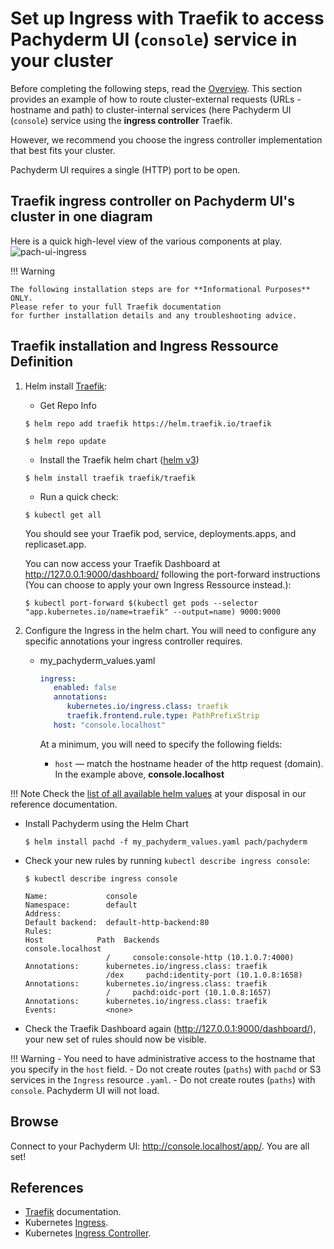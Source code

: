 # Set up Ingress with Traefik to access Pachyderm UI (`console`) service in your cluster 
Before completing the following steps, read the [Overview](../index).
This section provides an example of how to route
cluster-external requests (URLs - hostname and path) to cluster-internal services
(here Pachyderm UI (`console`) service 
using the **ingress controller** Traefik.
 
However, we recommend you choose the ingress controller
implementation that best fits your cluster.

Pachyderm UI requires a single (HTTP) port to be open.

## Traefik ingress controller on Pachyderm UI's cluster in one diagram
Here is a quick high-level view of the various components at play.
![pach-ui-ingress](../pach-ui-ingress.png)

!!! Warning 

    The following installation steps are for **Informational Purposes** ONLY. 
    Please refer to your full Traefik documentation 
    for further installation details and any troubleshooting advice.

## Traefik installation and Ingress Ressource Definition
1. Helm install [Traefik](https://github.com/traefik/traefik-helm-chart):

    - Get Repo Info
    ```shell
    $ helm repo add traefik https://helm.traefik.io/traefik
    ```
    ```shell
    $ helm repo update
    ```

    - Install the Traefik helm chart ([helm v3](https://helm.sh/docs/intro/))
    ```shell
    $ helm install traefik traefik/traefik
    ```

   - Run a quick check:
    ```shell
    $ kubectl get all 
    ```
    You should see your Traefik pod, service, deployments.apps, and replicaset.app.

    You can now access your Traefik Dashboard at http://127.0.0.1:9000/dashboard/ following the port-forward instructions (You can choose to apply your own Ingress Ressource instead.):
    ```shell
    $ kubectl port-forward $(kubectl get pods --selector "app.kubernetes.io/name=traefik" --output=name) 9000:9000
    ```

1. Configure the Ingress in the helm chart.
   You will need to configure any specific annotations your ingress controller requires. 

    - my_pachyderm_values.yaml
      ```yaml
      ingress:
         enabled: false
         annotations:
            kubernetes.io/ingress.class: traefik
            traefik.frontend.rule.type: PathPrefixStrip
         host: "console.localhost"
      ```

         At a minimum, you will need to specify the following fields:

         - `host` — match the hostname header of the http request (domain).  In the example above,  **console.localhost** 

!!! Note
      Check the [list of all available helm values](../../../../reference/helm_values/) at your disposal in our reference documentation.

   - Install Pachyderm using the Helm Chart
      ```shell
      $ helm install pachd -f my_pachyderm_values.yaml pach/pachyderm
      ```
      
   - Check your new rules by running `kubectl describe ingress console`:
      ```shell
      $ kubectl describe ingress console
      ```
      ```
      Name:             console
      Namespace:        default
      Address:
      Default backend:  default-http-backend:80 
      Rules:
      Host            Path  Backends
      console.localhost
                        /     console:console-http (10.1.0.7:4000)
      Annotations:      kubernetes.io/ingress.class: traefik
                        /dex     pachd:identity-port (10.1.0.8:1658)
      Annotations:      kubernetes.io/ingress.class: traefik
                        /     pachd:oidc-port (10.1.0.8:1657)
      Annotations:      kubernetes.io/ingress.class: traefik
      Events:           <none>
      ```
       
   - Check the Traefik Dashboard again (http://127.0.0.1:9000/dashboard/), your new set of rules should now be visible.


!!! Warning
      - You need to have administrative access to the hostname that you
      specify in the `host` field.
      - Do not create routes (`paths`) with `pachd` or S3 services
      in the `Ingress` resource `.yaml`.
      - Do not create routes (`paths`) with `console`.
      Pachyderm UI will not load.


## Browse
Connect to your Pachyderm UI: http://console.localhost/app/. You are all set!

## References
* [Traefik](https://doc.traefik.io/traefik/v1.7/user-guide/kubernetes/) documentation.
* Kubernetes [Ingress](https://kubernetes.io/docs/concepts/services-networking/ingress/).
* Kubernetes [Ingress Controller](https://kubernetes.io/docs/concepts/services-networking/ingress-controllers/).



